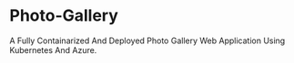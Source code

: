 # Photo-Gallery
A Fully Containarized And Deployed Photo Gallery Web Application Using Kubernetes And Azure.

